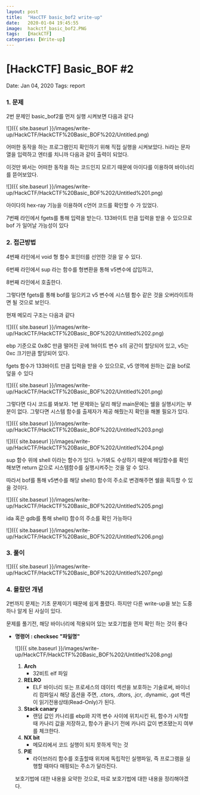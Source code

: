 ```yaml
---
layout: post
title:  "HacCTF basic_bof2 write-up"
date:   2020-01-04 19:45:55
image:  hackctf_basic_bof2.PNG
tags:   [HackCTF]
categories: [Write-up]
---
```

# [HackCTF] Basic_BOF #2

Date: Jan 04, 2020
Tags: report

### 1.  문제

2번 문제인 basic_bof2를 먼저 실행 시켜보면 다음과 같다

![]({{ site.baseurl }}/images/write-up/HackCTF/HackCTF%20Basic_BOF%202/Untitled.png)

어떠한 동작을 하는 프로그램인지 확인하기 위해 직접 실행을 시켜보았다. hi라는 문자열을 입력하고 엔터를 치니까 다음과 같이 출력이 되었다.

이것만 봐서는 어떠한 동작을 하는 코드인지 모르기 때문에 아이다를 이용하여 바이너리를 뜯어보았다.

![]({{ site.baseurl }}/images/write-up/HackCTF/HackCTF%20Basic_BOF%202/Untitled%201.png)

아이다의 hex-ray 기능을 이용하여 c언어 코드를 확인할 수 가 있었다.

7번째 라인에서 fgets를 통해 입력을 받는다. 133바이트 만큼 입력을 받을 수 있으므로 bof 가 일어날 가능성이 있다

### 2. 접근방법

4번째 라인에서 void 형 함수 포인터를 선언한 것을 알 수 있다. 

6번째 라인에서 sup 라는 함수를 형변환을 통해 v5변수에 삽입하고, 

8번째 라인에서 호출한다.

그렇다면 fgets를 통해 bof를 일으키고 v5 변수에 시스템 함수 같은 것을 오버라이트하면 될 것으로 보인다.

현재 메모리 구조는 다음과 같다

![]({{ site.baseurl }}/images/write-up/HackCTF/HackCTF%20Basic_BOF%202/Untitled%202.png)

ebp 기준으로 0x8C 만큼 떨어진 곳에 1바이트 변수 s의 공간이 할당되어 있고, v5는 0xc 크기만큼 할당되어 있다.

fgets 함수가 133바이트 만큼 입력을 받을 수 있으므로, v5 영역에 원하는 값을 bof로 덮을 수 있다

![]({{ site.baseurl }}/images/write-up/HackCTF/HackCTF%20Basic_BOF%202/Untitled%201.png)

그렇다면 다시 코드를 봐보자. 1번 문제와는 달리 해당 main문에는 쉘을 실행시키는 부분이 없다. 그렇다면 시스템 함수를 출제자가 제공 해줬는지 확인을 해볼 필요가 있다.

![]({{ site.baseurl }}/images/write-up/HackCTF/HackCTF%20Basic_BOF%202/Untitled%203.png)

![]({{ site.baseurl }}/images/write-up/HackCTF/HackCTF%20Basic_BOF%202/Untitled%204.png)

 

sup 함수 위에 shell 이라는 함수가 있다. 누가봐도 수상하기 때문에 해당함수를 확인 해보면 return 값으로 시스템함수를 실행시켜주는 것을 알 수 있다.

따라서 bof를 통해 v5변수를 해당 shell() 함수의 주소로 변경해주면 쉘을 획득할 수 있을 것이다.

![]({{ site.baseurl }}/images/write-up/HackCTF/HackCTF%20Basic_BOF%202/Untitled%205.png)

ida 혹은 gdb를 통해 shell() 함수의 주소를 확인 가능하다

![]({{ site.baseurl }}/images/write-up/HackCTF/HackCTF%20Basic_BOF%202/Untitled%206.png)

### 3. 풀이

![]({{ site.baseurl }}/images/write-up/HackCTF/HackCTF%20Basic_BOF%202/Untitled%207.png)

### 4. 몰랐던 개념

2번까지 문제는 기초 문제이기 때문에 쉽게 풀렸다. 하지만 다른 write-up을 보는 도중 하나 알게 된 사실이 있다.

문제를 풀기전, 해당 바이너리에 적용되어 있는 보호기법을 먼저 확인 하는 것이 좋다

- **명령어 : checksec "파일명"**

    ![]({{ site.baseurl }}/images/write-up/HackCTF/HackCTF%20Basic_BOF%202/Untitled%208.png)

    1. **Arch**
        - 32비트 elf 파일
    2. **RELRO** 
        - ELF 바이너리 또는 프로세스의 데이터 섹션을 보호하는 기술로써, 바이너리 컴파일시 해당 옵션을 주면,  .ctors, .dtors, .jcr, .dynamic, .got 섹션이 읽기전용상태(Read-Only)가 된다.
    3. **Stack canary**
        - 랜덤 값인 카나리를 ebp와 지역 변수 사이에 위치시킨 뒤, 함수가 시작할 때 카나리 값을 저장하고, 함수가 끝나기 전에 카나리 값이 변조됐는지 여부를 체크한다.
    4. **NX bit**
        - 메모리에서 코드 실행이 되지 못하게 막는 것
    5. **PIE**
        - 라이브러리 함수를 호출할때 위치에 독립적인 실행파일, 즉 프로그램을 실행할 때마다 매핑되는 주소가 달라진다.

    보호기법에 대한 내용을 요약한 것으로, 따로 보호기법에 대한 내용을 정리해야겠다.